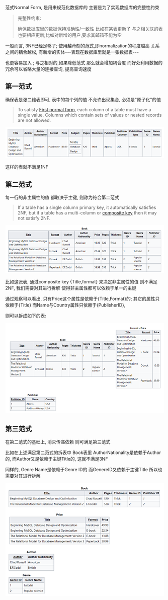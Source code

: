 范式Normal Form, 是用来规范化数据库的 主要是为了实现数据库的完整性约束
>完整性约束:
>
>确保数据库里的数据保持准确性/一致性	比如在某表更新了 与之相关联的表也要相应更新;比如对新增的用户,要求其邮箱不能为空

一般而言, 3NF已经足够了;  使用越苛刻的范式,即normalization的程度越高 关系之间的耦合越松, 有新增的实体---表现在数据库里就是一张数据表---

也更容易加入  ; 与之相对的,如果降低范式 那么就会增加耦合度 而好处利用数据的冗余可以省略大量的连接查询, 提高查询速度



## 第一范式

确保表是张二维表即可, 表中的每个列的值 不允许出现集合, 必须是"原子化"的值

> To satisfy [First normal form](https://en.wikipedia.org/wiki/First_normal_form), each column of a table must have a single value. Columns which contain sets of values or nested records are not allowed.

![image-20230218161731613](assets/image-20230218161731613.png)

这样的表就不满足1NF

## 第二范式

每一行的非主属性的值  都取决于主键, 则称为符合第二范式

> If a table has a single column primary key, it automatically satisfies 2NF, but if a table has a multi-column or [composite key](https://en.wikipedia.org/wiki/Composite_key) then it may not satisfy 2NF.

![image-20230218161215493](assets/image-20230218161215493.png)

比如这张表,  通过composite key {Title,format} 来决定非主属性的值  则不满足2NF, 我们需要对其进行拆解 使得非主属性都可以依赖于单一的主键

通过观察可以看出, 只有Price这个属性是依赖于{Title,Format}的; 其它的属性只依赖于{Title} 而Name与Country属性只依赖于{PublisherID},

则可以拆成如下的表:

![image-20230218161553391](assets/image-20230218161553391.png)

## 第三范式

在第二范式的基础上, 消灭传递依赖 则可满足第三范式

比如在上述满足第二范式的拆表中 Book表里 AuthorNationality是依赖于Author的, 而Author又是依赖于主键Title的, 这就不满足3NF

同样的, Genre Name是依赖于Genre ID的 而GenereID又依赖于主键Title 所以也需要对其进行拆解

![image-20230218162224383](assets/image-20230218162224383.png)
